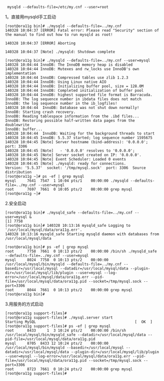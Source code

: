 
     mysqld --defaults-file=/etc/my.cnf --user=root



1。直接用mysqld手工启动

    [root@ora11g bin]# ./mysqld --defaults-file=../my.cnf 
    140328 10:04:37 [ERROR] Fatal error: Please read "Security" section of the manual to find out how to run mysqld as root!

    140328 10:04:37 [ERROR] Aborting

    140328 10:04:37 [Note] ./mysqld: Shutdown complete

    [root@ora11g bin]# ./mysqld --defaults-file=../my.cnf --user=mysql
    140328 10:04:44 InnoDB: The InnoDB memory heap is disabled
    140328 10:04:44 InnoDB: Mutexes and rw_locks use InnoDB's own implementation
    140328 10:04:44 InnoDB: Compressed tables use zlib 1.2.3
    140328 10:04:44 InnoDB: Using Linux native AIO
    140328 10:04:44 InnoDB: Initializing buffer pool, size = 128.0M
    140328 10:04:44 InnoDB: Completed initialization of buffer pool
    140328 10:04:44 InnoDB: highest supported file format is Barracuda.
    InnoDB: The log sequence number in ibdata files does not match
    InnoDB: the log sequence number in the ib_logfiles!
    140328 10:04:44  InnoDB: Database was not shut down normally!
    InnoDB: Starting crash recovery.
    InnoDB: Reading tablespace information from the .ibd files...
    InnoDB: Restoring possible half-written data pages from the doublewrite
    InnoDB: buffer...
    140328 10:04:44  InnoDB: Waiting for the background threads to start
    140328 10:04:45 InnoDB: 5.5.37 started; log sequence number 1595675
    140328 10:04:45 [Note] Server hostname (bind-address): '0.0.0.0'; port: 3306
    140328 10:04:45 [Note]   - '0.0.0.0' resolves to '0.0.0.0';
    140328 10:04:45 [Note] Server socket created on IP: '0.0.0.0'.
    140328 10:04:45 [Note] Event Scheduler: Loaded 0 events
    140328 10:04:45 [Note] ./mysqld: ready for connections.
    Version: '5.5.37'  socket: '/tmp/mysql.sock'  port: 3306  Source distribution
    [root@ora11g ~]# ps -ef | grep mysql
    mysql     7641  7547  1 10:04 pts/1    00:00:00 ./mysqld --defaults-file=../my.cnf --user=mysql
    root      7697  7661  0 10:05 pts/2    00:00:00 grep mysql
    [root@ora11g ~]# 

2.安全启动

    [root@ora11g bin]# ./mysqld_safe --defaults-file=../my.cnf --user=mysql &
    [1] 7758
    [root@ora11g bin]# 140328 10:13:16 mysqld_safe Logging to '/usr/local/mysql/data/ora11g.err'.
    140328 10:13:16 mysqld_safe Starting mysqld daemon with databases from /usr/local/mysql/data

    [root@ora11g bin]# ps -ef | grep mysql
    root      7758  7661  0 10:13 pts/2    00:00:00 /bin/sh ./mysqld_safe --defaults-file=../my.cnf --user=mysql
    mysql     8024  7758  0 10:13 pts/2    00:00:00 /usr/local/mysql/bin/mysqld --defaults-file=../my.cnf --basedir=/usr/local/mysql --datadir=/usr/local/mysql/data --plugin-dir=/usr/local/mysql/lib/plugin --user=mysql --log-error=/usr/local/mysql/data/ora11g.err --pid-file=/usr/local/mysql/data/ora11g.pid --socket=/tmp/mysql.sock --port=3306
    root      8044  7661  0 10:13 pts/2    00:00:00 grep mysql
    [root@ora11g bin]# 

3.用服务的方式启动

    [root@ora11g support-files]# 
    [root@ora11g support-files]# ./mysql.server start
    Starting MySQL                                             [  OK  ]
    [root@ora11g support-files]# ps -ef | grep mysql 
    root      8433     1  3 10:24 pts/2    00:00:00 /bin/sh /usr/local/mysql/bin/mysqld_safe --datadir=/usr/local/mysql/data --pid-file=/usr/local/mysql/data/ora11g.pid
    mysql     8705  8433 12 10:24 pts/2    00:00:00 /usr/local/mysql/bin/mysqld --basedir=/usr/local/mysql --datadir=/usr/local/mysql/data --plugin-dir=/usr/local/mysql/lib/plugin --user=mysql --log-error=/usr/local/mysql/data/ora11g.err --pid-file=/usr/local/mysql/data/ora11g.pid --socket=/tmp/mysql.sock --port=3306
    root      8723  7661  0 10:24 pts/2    00:00:00 grep mysql
    [root@ora11g support-files]# 

